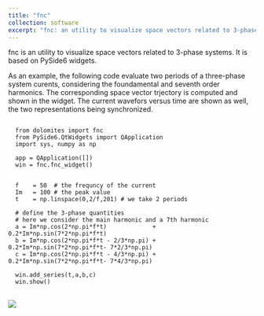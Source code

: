 ```yaml
---
title: "fnc"
collection: software
excerpt: "fnc: an utility to visualize space vectors related to 3-phase systems. Based on PySide6 widgets."
---
```

<p>
fnc is an utility to visualize space vectors related to 3-phase systems.
It is based on PySide6 widgets.</p>
<p>As an example, the following code evaluate two periods of a
three-phase system curents, considering the foundamental and seventh
order harmonics. The corresponding space vector trjectory is computed
and shown in the widget.
The current wavefors versus time are shown as well, the two representations being
synchronized.</p>

<pre>
<code class="language-python">
  from dolomites import fnc
  from PySide6.QtWidgets import QApplication
  import sys, numpy as np

  app = QApplication([])
  win = fnc.fnc_widget()


  f    = 50  # the frequncy of the current
  Im   = 100 # the peak value
  t    = np.linspace(0,2/f,201) # we take 2 periods

  # define the 3-phase quantities
  # here we consider the main harmonic and a 7th harmonic
  a = Im*np.cos(2*np.pi*f*t)             + 0.2*Im*np.sin(7*2*np.pi*f*t)
  b = Im*np.cos(2*np.pi*f*t - 2/3*np.pi) + 0.2*Im*np.sin(7*2*np.pi*f*t- 7*2/3*np.pi)
  c = Im*np.cos(2*np.pi*f*t - 4/3*np.pi) + 0.2*Im*np.sin(7*2*np.pi*f*t- 7*4/3*np.pi)

  win.add_series(t,a,b,c)
  win.show()
</code>
</pre>

<p>
    <image src='/images/dolomites/fnc.jpg'/>
</p>
